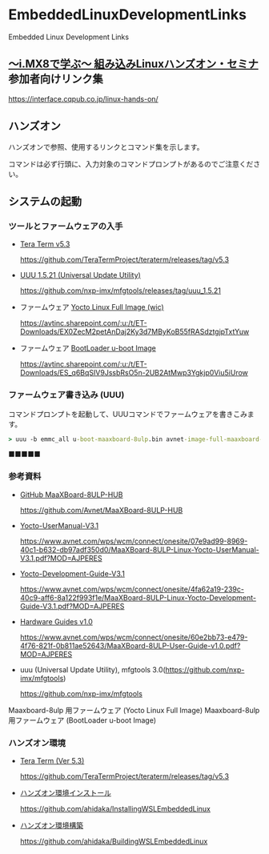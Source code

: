 # EmbeddedLinuxDevelopmentLinks
Embedded Linux Development Links

## [～i.MX8で学ぶ～ 組み込みLinuxハンズオン・セミナ](https://interface.cqpub.co.jp/linux-hands-on/) 参加者向けリンク集

https://interface.cqpub.co.jp/linux-hands-on/

## ハンズオン

ハンズオンで参照、使用するリンクとコマンド集を示します。

コマンドは必ず行頭に、入力対象のコマンドプロンプトがあるのでご注意ください。

## システムの起動

### ツールとファームウェアの入手

- [Tera Term v5.3](https://github.com/TeraTermProject/teraterm/releases/tag/v5.3)

  https://github.com/TeraTermProject/teraterm/releases/tag/v5.3

- [UUU 1.5.21 (Universal Update Utility)](https://github.com/nxp-imx/mfgtools/releases/tag/uuu_1.5.21)
  
  https://github.com/nxp-imx/mfgtools/releases/tag/uuu_1.5.21


- ファームウェア [Yocto Linux Full Image (wic)](https://avtinc.sharepoint.com/:u:/t/ET-Downloads/EX0ZecM2petAnDaj2Ky3d7MByKoB55fRASdztgjpTxtYuw)

  https://avtinc.sharepoint.com/:u:/t/ET-Downloads/EX0ZecM2petAnDaj2Ky3d7MByKoB55fRASdztgjpTxtYuw

- ファームウェア [BootLoader u-boot Image](https://avtinc.sharepoint.com/:u:/t/ET-Downloads/ES_q6BqSIV9JssbRsO5n-2UB2AtMwp3Ygkjp0Viu5iUrow)

  https://avtinc.sharepoint.com/:u:/t/ET-Downloads/ES_q6BqSIV9JssbRsO5n-2UB2AtMwp3Ygkjp0Viu5iUrow

### ファームウェア書き込み (UUU)

コマンドプロンプトを起動して、UUUコマンドでファームウェアを書きこみます。
```cmd
> uuu -b emmc_all u-boot-maaxboard-8ulp.bin avnet-image-full-maaxboard-8ulp.wic
```















■■■■■

### 参考資料

- [GitHub MaaXBoard-8ULP-HUB](https://github.com/Avnet/MaaXBoard-8ULP-HUB)

  https://github.com/Avnet/MaaXBoard-8ULP-HUB

- [Yocto-UserManual-V3.1](https://www.avnet.com/wps/wcm/connect/onesite/07e9ad99-8969-40c1-b632-db97adf350d0/MaaXBoard-8ULP-Linux-Yocto-UserManual-V3.1.pdf?MOD=AJPERES)

  https://www.avnet.com/wps/wcm/connect/onesite/07e9ad99-8969-40c1-b632-db97adf350d0/MaaXBoard-8ULP-Linux-Yocto-UserManual-V3.1.pdf?MOD=AJPERES

- [Yocto-Development-Guide-V3.1](https://www.avnet.com/wps/wcm/connect/onesite/4fa62a19-239c-40c9-aff6-8a122f993f1e/MaaXBoard-8ULP-Linux-Yocto-Development-Guide-V3.1.pdf?MOD=AJPERES)

  https://www.avnet.com/wps/wcm/connect/onesite/4fa62a19-239c-40c9-aff6-8a122f993f1e/MaaXBoard-8ULP-Linux-Yocto-Development-Guide-V3.1.pdf?MOD=AJPERES

- [Hardware Guides v1.0](https://www.avnet.com/wps/wcm/connect/onesite/60e2bb73-e479-4f76-821f-0b811ae52643/MaaXBoard-8ULP-User-Guide-v1.0.pdf?MOD=AJPERES)

  https://www.avnet.com/wps/wcm/connect/onesite/60e2bb73-e479-4f76-821f-0b811ae52643/MaaXBoard-8ULP-User-Guide-v1.0.pdf?MOD=AJPERES

- uuu (Universal Update Utility), mfgtools 3.0(https://github.com/nxp-imx/mfgtools)

  https://github.com/nxp-imx/mfgtools


Maaxboard-8ulp 用ファームウェア (Yocto Linux Full Image)
Maaxboard-8ulp 用ファームウェア (BootLoader u-boot Image)




### ハンズオン環境

- [Tera Term (Ver 5.3)](https://github.com/TeraTermProject/teraterm/releases/tag/v5.3)

  https://github.com/TeraTermProject/teraterm/releases/tag/v5.3

- [ハンズオン環境インストール](https://github.com/ahidaka/InstallingWSLEmbeddedLinux)

  https://github.com/ahidaka/InstallingWSLEmbeddedLinux


- [ハンズオン環境構築](https://github.com/ahidaka/BuildingWSLEmbeddedLinux)

  https://github.com/ahidaka/BuildingWSLEmbeddedLinux

